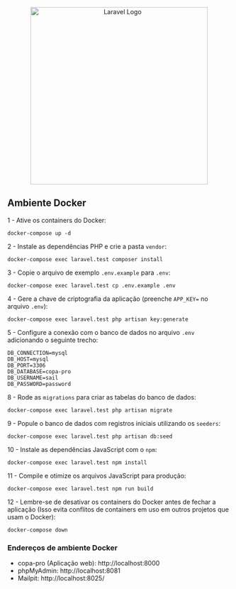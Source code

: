 <p align="center"><a href="https://laravel.com" target="_blank"><img src="https://raw.githubusercontent.com/laravel/art/master/logo-lockup/5%20SVG/2%20CMYK/1%20Full%20Color/laravel-logolockup-cmyk-red.svg" width="400" alt="Laravel Logo"></a></p>

## Ambiente Docker

1 - Ative os containers do Docker:
```
docker-compose up -d
```

2 - Instale as dependências PHP e crie a pasta ```vendor```:
```
docker-compose exec laravel.test composer install
```

3 - Copie o arquivo de exemplo ```.env.example``` para ```.env```:
```
docker-compose exec laravel.test cp .env.example .env  
```

4 - Gere a chave de criptografia da aplicação (preenche ```APP_KEY=``` no arquivo ```.env```):
```
docker-compose exec laravel.test php artisan key:generate
```

5 - Configure a conexão com o banco de dados no arquivo ```.env``` adicionando o seguinte trecho:
```
DB_CONNECTION=mysql
DB_HOST=mysql
DB_PORT=3306
DB_DATABASE=copa-pro
DB_USERNAME=sail
DB_PASSWORD=password
```

8 - Rode as ```migrations``` para criar as tabelas do banco de dados:
```
docker-compose exec laravel.test php artisan migrate
```

9 - Popule o banco de dados com registros iniciais utilizando os ```seeders```:
```
docker-compose exec laravel.test php artisan db:seed
```

10 - Instale as dependências JavaScript com o ```npm```:
```
docker-compose exec laravel.test npm install
```

11 - Compile e otimize os arquivos JavaScript para produção:
```
docker-compose exec laravel.test npm run build
```

12 - Lembre-se de desativar os containers do Docker antes de fechar a aplicação (Isso evita conflitos de containers em uso em outros projetos que usam o Docker):
```
docker-compose down
```

### Endereços de ambiente Docker
- copa-pro (Aplicação web): http://localhost:8000
- phpMyAdmin: http://localhost:8081
- Mailpit: http://localhost:8025/ 


